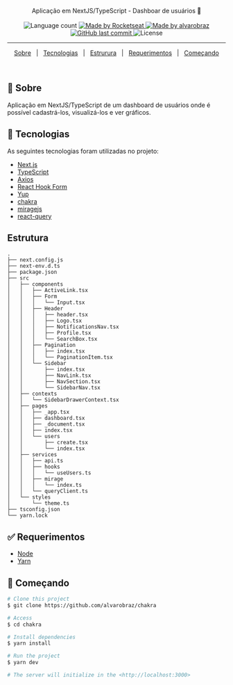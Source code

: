 
<p align="center">
  Aplicação em NextJS/TypeScript - Dashboar de usuários 🚀
  <br>
  <br>

  <img alt="Language count" src="https://img.shields.io/github/repo-size/alvarobraz/chakra"/>

  <a href="https://rocketseat.com.br">
    <img alt="Made by Rocketseat" src="https://img.shields.io/badge/made%20by-Rocketseat-%237519C1">
  </a>

  <a href="https://www.linkedin.com/in/alvarobraz/">
    <img alt="Made by alvarobraz" src="https://img.shields.io/badge/made%20by-alvarobraz-%237519C1">
  </a>

  <a href="https://github.com/alvarobraz/chakra/commits/main">
    <img alt="GitHub last commit" src="https://img.shields.io/github/last-commit/alvarobraz/chakra">
  </a>

  <img alt="License" src="https://img.shields.io/github/license/alvarobraz/chakra">
</p>

---

<p align="center">
  <a href="#dart-sobre">Sobre</a> &#xa0; | &#xa0; 
  <a href="#rocket-tecnologias">Tecnologias</a> &#xa0; | &#xa0;
  <a href="#estrutura">Estrurura</a> &#xa0; | &#xa0;
  <a href="#white_check_mark-requerimentos">Requerimentos</a> &#xa0; | &#xa0;
  <a href="#checkered_flag-começando">Começando</a>
</p>

<br>

## :dart: Sobre ##

Aplicação em NextJS/TypeScript de um dashboard de usuários onde é possível cadastrá-los, visualizá-los e ver gráficos.


## :rocket: Tecnologias ##

As seguintes tecnologias foram utilizadas no projeto:

- [Next.js](https://nextjs.org/)
- [TypeScript](https://www.typescriptlang.org/)
- [Axios](https://www.npmjs.com/package/axios)
- [React Hook Form](https://react-hook-form.com/)
- [Yup](https://www.npmjs.com/package/yup)
- [chakra](https://chakra-ui.com/)
- [miragejs](https://miragejs.com/)
- [react-query](https://www.npmjs.com/package/react-query)

## Estrutura ##
```
.
├── next.config.js
├── next-env.d.ts
├── package.json
├── src
│   ├── components
│   │   ├── ActiveLink.tsx
│   │   ├── Form
│   │   │   └── Input.tsx
│   │   ├── Header
│   │   │   ├── header.tsx
│   │   │   ├── Logo.tsx
│   │   │   ├── NotificationsNav.tsx
│   │   │   ├── Profile.tsx
│   │   │   └── SearchBox.tsx
│   │   ├── Pagination
│   │   │   ├── index.tsx
│   │   │   └── PaginationItem.tsx
│   │   └── Sidebar
│   │       ├── index.tsx
│   │       ├── NavLink.tsx
│   │       ├── NavSection.tsx
│   │       └── SidebarNav.tsx
│   ├── contexts
│   │   └── SidebarDrawerContext.tsx
│   ├── pages
│   │   ├── _app.tsx
│   │   ├── dashboard.tsx
│   │   ├── _document.tsx
│   │   ├── index.tsx
│   │   └── users
│   │       ├── create.tsx
│   │       └── index.tsx
│   ├── services
│   │   ├── api.ts
│   │   ├── hooks
│   │   │   └── useUsers.ts
│   │   ├── mirage
│   │   │   └── index.ts
│   │   └── queryClient.ts
│   └── styles
│       └── theme.ts
├── tsconfig.json
└── yarn.lock

```

## :white_check_mark: Requerimentos ##

- [Node](https://nodejs.org/en/)
- [Yarn](https://yarnpkg.com/lang/en/)

## :checkered_flag: Começando ##

```bash
# Clone this project
$ git clone https://github.com/alvarobraz/chakra

# Access
$ cd chakra

# Install dependencies
$ yarn install

# Run the project
$ yarn dev

# The server will initialize in the <http://localhost:3000>
```
